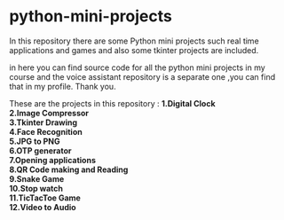 # python-mini-projects
In this repository there are some Python mini projects such real time applications and games and also some tkinter projects are included.

in here you can find source code for all the python mini projects in my course and the voice assistant repository is a separate one ,you can find that in my profile.
Thank you.

These are the projects in this repository :
**1.Digital Clock  <br />
2.Image Compressor  <br />
3.Tkinter Drawing  <br /> 
4.Face Recognition  <br />
5.JPG to PNG  <br />
6.OTP generator  <br />
7.Opening applications  <br />
8.QR Code making and Reading  <br />
9.Snake Game  <br />
10.Stop watch  <br />
11.TicTacToe Game  <br />
12.Video to Audio**
